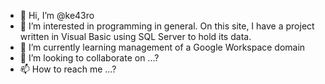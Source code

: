 - 👋 Hi, I’m @ke43ro
- 👀 I’m interested in programming in general. On this site, I have a project written in Visual Basic using SQL Server to hold its data.
- 🌱 I’m currently learning management of a Google Workspace domain
- 💞️ I’m looking to collaborate on ...?
- 📫 How to reach me ...?

<!---
ke43ro/ke43ro is a ✨ special ✨ repository because its `README.md` (this file) appears on your GitHub profile.
You can click the Preview link to take a look at your changes.
--->

